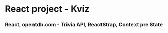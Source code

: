   <h1>React project - Kvíz</h1>
  <h3>React, opentdb.com - Trivia API, ReactStrap, Context pre State</h3>
